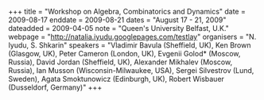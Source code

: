 +++
title = "Workshop on Algebra, Combinatorics and Dynamics"
date = 2009-08-17
enddate = 2009-08-21
dates = "August 17 - 21, 2009"
dateadded = 2009-04-05
note = "Queen's University Belfast, U.K."
webpage = "http://natalia.iyudu.googlepages.com/testlay"
organisers = "N. Iyudu, S. Shkarin"
speakers = "Vladimir Bavula (Sheffield, UK), Ken Brown  (Glasgow, UK), Peter Cameron (London, UK), Evgenii Golod* (Moscow, Russia), David Jordan (Sheffield, UK), Alexander Mikhalev (Moscow, Russia), Ian Musson (Wisconsin-Milwaukee, USA), Sergei Silvestrov (Lund, Sweden), Agata Smoktunowicz (Edinburgh, UK), Robert Wisbauer (Dusseldorf, Germany)"
+++
